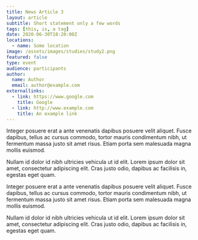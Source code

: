 ```yaml
---
title: News Article 3
layout: article
subtitle: Short statement only a few words
tags: [this, is, a tag]
date: 2020-06-30T18:20:00Z
locations:
  - name: Some location
image: /assets/images/studies/study2.png
featured: false
type: event
audience: participants
author:
  name: Author
  email: author@example.com
externallinks:
  - link: https://www.google.com
    title: Google
  - link: http://www.example.com
    title: An example link
---
```

Integer posuere erat a ante venenatis dapibus posuere velit aliquet. Fusce dapibus, tellus ac cursus commodo,
tortor mauris condimentum nibh, ut fermentum massa justo sit amet risus. Etiam porta sem malesuada magna
mollis euismod. 


Nullam id dolor id nibh ultricies vehicula ut id elit. Lorem ipsum dolor sit amet, consectetur
adipiscing elit. Cras justo odio, dapibus ac facilisis in, egestas eget quam.

<!-- | ![this is an image](/assets/images/studies/samples3.jpg) | 
|:--:| 
| Image caption goes here | -->

Integer posuere erat a ante venenatis dapibus posuere velit aliquet. Fusce dapibus, tellus ac cursus commodo,
tortor mauris condimentum nibh, ut fermentum massa justo sit amet risus. Etiam porta sem malesuada magna
mollis euismod. 


Nullam id dolor id nibh ultricies vehicula ut id elit. Lorem ipsum dolor sit amet, consectetur
adipiscing elit. Cras justo odio, dapibus ac facilisis in, egestas eget quam.